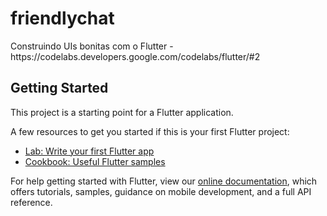# friendlychat

Construindo UIs bonitas com o Flutter - https:&#x2F;&#x2F;codelabs.developers.google.com&#x2F;codelabs&#x2F;flutter&#x2F;#2

## Getting Started

This project is a starting point for a Flutter application.

A few resources to get you started if this is your first Flutter project:

- [Lab: Write your first Flutter app](https://flutter.dev/docs/get-started/codelab)
- [Cookbook: Useful Flutter samples](https://flutter.dev/docs/cookbook)

For help getting started with Flutter, view our
[online documentation](https://flutter.dev/docs), which offers tutorials,
samples, guidance on mobile development, and a full API reference.
